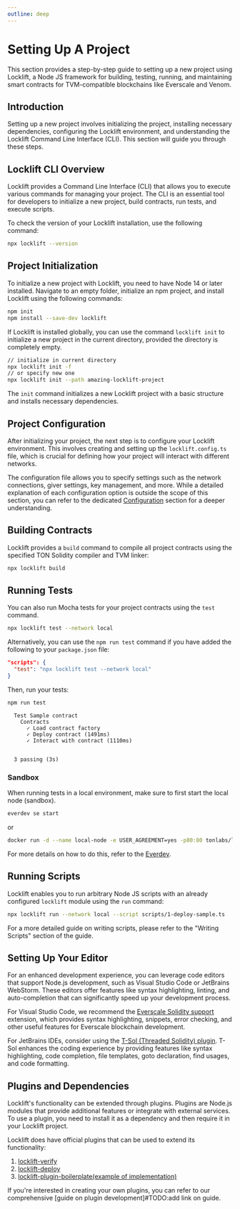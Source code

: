 ```yaml
---
outline: deep
---
```


# Setting Up A Project

This section provides a step-by-step guide to setting up a new project using Locklift, a Node JS framework for building, testing, running, and maintaining smart contracts for TVM-compatible blockchains like Everscale and Venom.

## Introduction

Setting up a new project involves initializing the project, installing necessary dependencies, configuring the Locklift environment, and understanding the Locklift Command Line Interface (CLI). This section will guide you through these steps.

## Locklift CLI Overview

Locklift provides a Command Line Interface (CLI) that allows you to execute various commands for managing your project. The CLI is an essential tool for developers to initialize a new project, build contracts, run tests, and execute scripts.

To check the version of your Locklift installation, use the following command:

```bash
npx locklift --version
```

## Project Initialization

To initialize a new project with Locklift, you need to have Node 14 or later installed. Navigate to an empty folder, initialize an npm project, and install Locklift using the following commands:

```bash
npm init
npm install --save-dev locklift
```

If Locklift is installed globally, you can use the command `locklift init` to initialize a new project in the current directory, provided the directory is completely empty.

```bash
// initialize in current directory
npx locklift init -f
// or specify new one
npx locklift init --path amazing-locklift-project
```

The `init` command initializes a new Locklift project with a basic structure and installs necessary dependencies.

## Project Configuration

After initializing your project, the next step is to configure your Locklift environment. This involves creating and setting up the `locklift.config.ts` file, which is crucial for defining how your project will interact with different networks.

The configuration file allows you to specify settings such as the network connections, giver settings, key management, and more. While a detailed explanation of each configuration option is outside the scope of this section, you can refer to the dedicated [Configuration](./../configuration.md) section for a deeper understanding.

## Building Contracts

Locklift provides a `build` command to compile all project contracts using the specified TON Solidity compiler and TVM linker:

```bash
npx locklift build
```

## Running Tests

You can also run Mocha tests for your project contracts using the `test` command.

```bash
npx locklift test --network local
```

Alternatively, you can use the `npm run test` command if you have added the following to your `package.json` file:

```json
"scripts": {
  "test": "npx locklift test --network local"
}
```

Then, run your tests:

```bash
npm run test
```

```
  Test Sample contract
    Contracts
      ✓ Load contract factory
      ✓ Deploy contract (1491ms)
      ✓ Interact with contract (1110ms)


  3 passing (3s)
```

### Sandbox

When running tests in a local environment, make sure to first start the local node (sandbox).

```bash
everdev se start
```

or

```bash
docker run -d --name local-node -e USER_AGREEMENT=yes -p80:80 tonlabs/local-node
```

For more details on how to do this, refer to the [Everdev](https://github.com/tonlabs/everdev).

## Running Scripts

Locklift enables you to run arbitrary Node JS scripts with an already configured `locklift` module using the `run` command:

```bash
npx locklift run --network local --script scripts/1-deploy-sample.ts
```

For a more detailed guide on writing scripts, please refer to the "Writing Scripts" section of the guide.

## Setting Up Your Editor

For an enhanced development experience, you can leverage code editors that support Node.js development, such as Visual Studio Code or JetBrains WebStorm. These editors offer features like syntax highlighting, linting, and auto-completion that can significantly speed up your development process.

For Visual Studio Code, we recommend the [Everscale Solidity support](https://marketplace.visualstudio.com/items?itemName=everscale.solidity-support) extension, which provides syntax highlighting, snippets, error checking, and other useful features for Everscale blockchain development.

For JetBrains IDEs, consider using the [T-Sol (Threaded Solidity) plugin](https://github.com/broxus/intellij-t-sol). T-Sol enhances the coding experience by providing features like syntax highlighting, code completion, file templates, goto declaration, find usages, and code formatting.

## Plugins and Dependencies

Locklift's functionality can be extended through plugins. Plugins are Node.js modules that provide additional features or integrate with external services. To use a plugin, you need to install it as a dependency and then require it in your Locklift project.

Locklift does have official plugins that can be used to extend its functionality:

1. [locklift-verify](https://github.com/broxus/locklift-verifier)
2. [locklift-deploy](https://github.com/broxus/locklift-deploy)
3. [locklift-plugin-boilerplate(example of implementation)](https://github.com/broxus/locklift-plugin-boilerplate)

If you're interested in creating your own plugins, you can refer to our comprehensive [guide on plugin development]#TODO:add link on guide.
